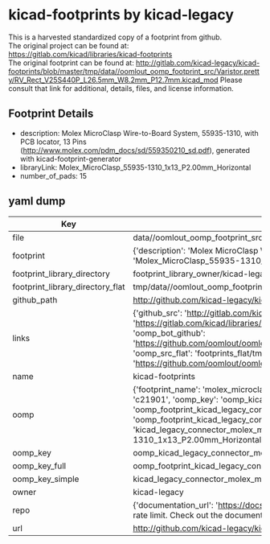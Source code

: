 # kicad-footprints by kicad-legacy  
This is a harvested standardized copy of a footprint from github.  
The original project can be found at:  
https://gitlab.com/kicad/libraries/kicad-footprints  
The original footprint can be found at:
http://gitlab.com/kicad-legacy/kicad-footprints/blob/master/tmp/data//oomlout_oomp_footprint_src/Varistor.pretty/RV_Rect_V25S440P_L26.5mm_W8.2mm_P12.7mm.kicad_mod
Please consult that link for additional, details, files, and license information.  
## Footprint Details
* description: Molex MicroClasp Wire-to-Board System, 55935-1310, with PCB locator, 13 Pins (http://www.molex.com/pdm_docs/sd/559350210_sd.pdf), generated with kicad-footprint-generator  
* libraryLink: Molex_MicroClasp_55935-1310_1x13_P2.00mm_Horizontal  
* number_of_pads: 15  
## yaml dump  
| Key | Value |  
| --- | --- |  
| file | data//oomlout_oomp_footprint_src/kicad-footprints/Connector_Molex.pretty/Molex_MicroClasp_55935-1310_1x13_P2.00mm_Horizontal.kicad_mod |  
| footprint | {'description': 'Molex MicroClasp Wire-to-Board System, 55935-1310, with PCB locator, 13 Pins (http://www.molex.com/pdm_docs/sd/559350210_sd.pdf), generated with kicad-footprint-generator', 'libraryLink': 'Molex_MicroClasp_55935-1310_1x13_P2.00mm_Horizontal', 'number_of_pads': 15} |  
| footprint_library_directory | footprint_library_owner/kicad-legacy_kicad-footprints |  
| footprint_library_directory_flat | tmp/data//oomlout_oomp_footprint_src/footprints_flat/kicad_legacy_connector_molex_molex_microclasp_55935_1310_1x13_p2_00mm_horizontal/working |  
| github_path | http://github.com/kicad-legacy/kicad-footprints/blob/master/tmp/data//oomlout_oomp_footprint_src/Connector_Molex.pretty/Molex_MicroClasp_55935-1310_1x13_P2.00mm_Horizontal.kicad_mod |  
| links | {'github_src': 'http://gitlab.com/kicad-legacy/kicad-footprints/blob/master/tmp/data//oomlout_oomp_footprint_src/Varistor.pretty/RV_Rect_V25S440P_L26.5mm_W8.2mm_P12.7mm.kicad_mod', 'github_src_repo': 'https://gitlab.com/kicad/libraries/kicad-footprints', 'oomp_bot': 'tmp/data//oomlout_oomp_footprint_src/footprints/kicad_legacy_connector_molex_molex_microclasp_55935_1310_1x13_p2_00mm_horizontal/working', 'oomp_bot_github': 'https://github.com/oomlout/oomlout_oomp_footprint_bot/tree/main/tmp/data//oomlout_oomp_footprint_src/footprints/kicad_legacy_connector_molex_molex_microclasp_55935_1310_1x13_p2_00mm_horizontal/working', 'oomp_src_flat': 'footprints_flat/tmp/data//oomlout_oomp_footprint_src/footprints_flat/kicad_legacy_connector_molex_molex_microclasp_55935_1310_1x13_p2_00mm_horizontal/working', 'oomp_src_flat_github': 'https://github.com/oomlout/oomlout_oomp_footprint_src/tree/main/tmp/data//oomlout_oomp_footprint_src/footprints_flat/kicad_legacy_connector_molex_molex_microclasp_55935_1310_1x13_p2_00mm_horizontal/working'} |  
| name | kicad-footprints |  
| oomp | {'footprint_name': 'molex_microclasp_55935_1310_1x13_p2_00mm_horizontal', 'library_name': 'connector_molex', 'md5': 'c2190197d4da42042c5166b5bec67655', 'md5_10': 'c2190197d4', 'md5_5': 'c2190', 'md5_6': 'c21901', 'oomp_key': 'oomp_kicad_legacy_connector_molex_molex_microclasp_55935_1310_1x13_p2_00mm_horizontal', 'oomp_key_extra': 'oomp_footprint_kicad_legacy_connector_molex_molex_microclasp_55935_1310_1x13_p2_00mm_horizontal', 'oomp_key_full': 'oomp_footprint_kicad_legacy_connector_molex_molex_microclasp_55935_1310_1x13_p2_00mm_horizontal_c21901', 'oomp_key_simple': 'kicad_legacy_connector_molex_molex_microclasp_55935_1310_1x13_p2_00mm_horizontal', 'original_filename': 'data//oomlout_oomp_footprint_src/kicad-footprints/Connector_Molex.pretty/Molex_MicroClasp_55935-1310_1x13_P2.00mm_Horizontal.kicad_mod', 'owner_name': 'kicad_legacy'} |  
| oomp_key | oomp_kicad_legacy_connector_molex_molex_microclasp_55935_1310_1x13_p2_00mm_horizontal |  
| oomp_key_full | oomp_footprint_kicad_legacy_connector_molex_molex_microclasp_55935_1310_1x13_p2_00mm_horizontal |  
| oomp_key_simple | kicad_legacy_connector_molex_molex_microclasp_55935_1310_1x13_p2_00mm_horizontal |  
| owner | kicad-legacy |  
| repo | {'documentation_url': 'https://docs.github.com/rest/overview/resources-in-the-rest-api#rate-limiting', 'message': "API rate limit exceeded for 84.66.142.224. (But here's the good news: Authenticated requests get a higher rate limit. Check out the documentation for more details.)"} |  
| url | http://github.com/kicad-legacy/kicad-footprints |  

